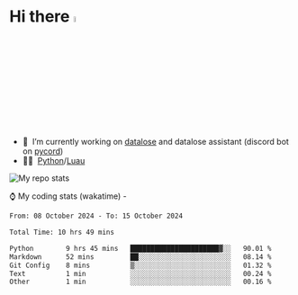 # Hi there <img src="https://media.giphy.com/media/hvRJCLFzcasrR4ia7z/giphy.gif" width="5%"></a>
- 🥽 &nbsp;I’m currently working on [datalose](https://www.roblox.com/games/16971245917) and datalose assistant (discord bot on [pycord](https://github.com/Pycord-Development/pycord))
- 👨‍💻 &nbsp;[Python](https://python.org)/[Luau](https://luau.org)

<img alt="My repo stats" src="https://github-readme-stats.vercel.app/api?username=FrostX-Official&show_icons=true&theme=radical">

⌚ My coding stats (wakatime) -

<!--START_SECTION:waka-->

```txt
From: 08 October 2024 - To: 15 October 2024

Total Time: 10 hrs 49 mins

Python        9 hrs 45 mins   ██████████████████████▓░░   90.01 %
Markdown      52 mins         ██░░░░░░░░░░░░░░░░░░░░░░░   08.14 %
Git Config    8 mins          ▒░░░░░░░░░░░░░░░░░░░░░░░░   01.32 %
Text          1 min           ░░░░░░░░░░░░░░░░░░░░░░░░░   00.24 %
Other         1 min           ░░░░░░░░░░░░░░░░░░░░░░░░░   00.16 %
```

<!--END_SECTION:waka-->
